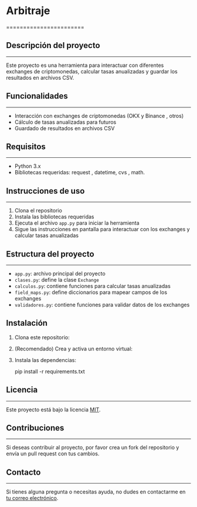 # Arbitraje 
=======================

## Descripción del proyecto
---------------------------

Este proyecto es una herramienta para interactuar con diferentes exchanges de criptomonedas, calcular tasas anualizadas y guardar los resultados en archivos CSV.

## Funcionalidades
------------------

* Interacción con exchanges de criptomonedas (OKX y Binance , otros)
* Cálculo de tasas anualizadas para futuros
* Guardado de resultados en archivos CSV

## Requisitos
-------------

* Python 3.x
* Bibliotecas requeridas: request , datetime, cvs , math.

## Instrucciones de uso
----------------------

1. Clona el repositorio
2. Instala las bibliotecas requeridas
3. Ejecuta el archivo `app.py` para iniciar la herramienta
4. Sigue las instrucciones en pantalla para interactuar con los exchanges y calcular tasas anualizadas

## Estructura del proyecto
-------------------------

* `app.py`: archivo principal del proyecto
* `clases.py`: define la clase `Exchange`
* `calculos.py`: contiene funciones para calcular tasas anualizadas
* `field_maps.py`: define diccionarios para mapear campos de los exchanges
* `validadores.py`: contiene funciones para validar datos de los exchanges

## Instalación

1.  Clona este repositorio:
   
2.  (Recomendado) Crea y activa un entorno virtual:
   
3.  Instala las dependencias:
    
    pip install -r requirements.txt
  

## Licencia
------------

Este proyecto está bajo la licencia [MIT](https://opensource.org/licenses/MIT).

## Contribuciones
-----------------

Si deseas contribuir al proyecto, por favor crea un fork del repositorio y envía un pull request con tus cambios.

## Contacto
------------

Si tienes alguna pregunta o necesitas ayuda, no dudes en contactarme en [tu correo electrónico](vaglimatias@gmail.com).